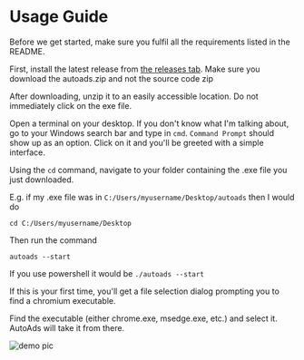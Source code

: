 # Usage Guide

Before we get started, make sure you fulfil all the requirements listed in the README. 

First, install the latest release from [the releases tab](https://github.com/Orbis-Software-Services/AutoAds/releases).
Make sure you download the autoads.zip and not the source code zip

After downloading, unzip it to an easily accessible location. Do not immediately click on the exe file.

Open a terminal on your desktop. If you don't know what I'm talking about, go to your Windows search bar 
and type in `cmd`. `Command Prompt` should show up as an option. Click on it and you'll be greeted with a simple 
interface. 

Using the `cd` command, navigate to your folder containing the .exe file you just downloaded.

E.g. if my .exe file was in `C:/Users/myusername/Desktop/autoads` then I would do
```
cd C:/Users/myusername/Desktop
```
Then run the command
```
autoads --start
```
If you use powershell it would be `./autoads --start`

If this is your first time, you'll get a file selection dialog prompting you to find a chromium executable.

Find the executable (either chrome.exe, msedge.exe, etc.) and select it. AutoAds will take it from there. 

![demo pic](https://media.discordapp.net/attachments/670393876883963905/818487063036690432/unknown.png)